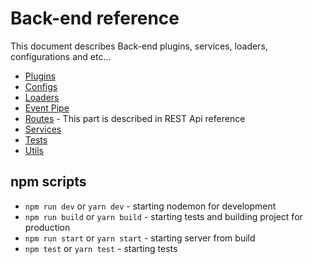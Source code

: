 # Back-end reference

This document describes Back-end plugins, services, loaders, configurations and etc...

- [Plugins](./01_Plugins/index.md)
- [Configs](./02_Configs/index.md)
- [Loaders](./03_Loaders/index.md)
- [Event Pipe](./04_Pipe/index.md)
- [Routes](../01_Rest_Api/index.md) - This part is described in REST Api reference
- [Services](./05_Services/index.md)
- [Tests](./06_Tests/index.md)
- [Utils](./07_Utils/index.md)

## npm scripts

- `npm run dev` or `yarn dev` - starting nodemon for development
- `npm run build` or `yarn build` - starting tests and building project for production
- `npm run start` or `yarn start` - starting server from build
- `npm test` or `yarn test` - starting tests
